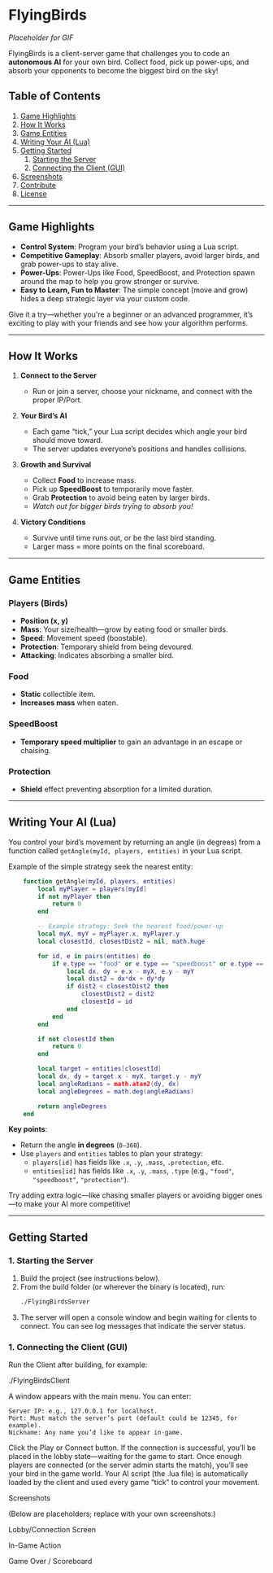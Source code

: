 # FlyingBirds

*Placeholder for GIF* 

FlyingBirds is a client-server game that challenges you to code an **autonomous AI** for your own bird. Collect food, pick up power-ups, and absorb your opponents to become the biggest bird on the sky!

## Table of Contents

1. [Game Highlights](#game-highlights)  
2. [How It Works](#how-it-works)  
3. [Game Entities](#game-entities)  
4. [Writing Your AI (Lua)](#writing-your-ai-lua)  
5. [Getting Started](#getting-started)  
   1. [Starting the Server](#starting-the-server)  
   2. [Connecting the Client (GUI)](#connecting-the-client-gui)  
6. [Screenshots](#screenshots)  
7. [Contribute](#contribute)  
8. [License](#license)

---

## Game Highlights

- **Control System**: Program your bird’s behavior using a Lua script.
- **Competitive Gameplay**: Absorb smaller players, avoid larger birds, and grab power-ups to stay alive.  
- **Power-Ups**: Power-Ups like Food, SpeedBoost, and Protection spawn around the map to help you grow stronger or survive.
- **Easy to Learn, Fun to Master**: The simple concept (move and grow) hides a deep strategic layer via your custom code.

Give it a try—whether you're a beginner or an advanced programmer, it’s exciting to play with your friends and see how your algorithm performs. 

---

## How It Works

1. **Connect to the Server**  
   - Run or join a server, choose your nickname, and connect with the proper IP/Port.

2. **Your Bird’s AI**  
   - Each game “tick,” your Lua script decides which angle your bird should move toward.  
   - The server updates everyone’s positions and handles collisions.

3. **Growth and Survival**  
   - Collect **Food** to increase mass.  
   - Pick up **SpeedBoost** to temporarily move faster.  
   - Grab **Protection** to avoid being eaten by larger birds.  
   - *Watch out for bigger birds trying to absorb you!*

4. **Victory Conditions**  
   - Survive until time runs out, or be the last bird standing.  
   - Larger mass = more points on the final scoreboard.

---

## Game Entities

### Players (Birds)
- **Position (x, y)**  
- **Mass**: Your size/health—grow by eating food or smaller birds.  
- **Speed**: Movement speed (boostable).  
- **Protection**: Temporary shield from being devoured.  
- **Attacking**: Indicates absorbing a smaller bird.

### Food
- **Static** collectible item.  
- **Increases mass** when eaten.

### SpeedBoost
- **Temporary speed multiplier** to gain an advantage in an escape or chaising.

### Protection
- **Shield** effect preventing absorption for a limited duration.

---

## Writing Your AI (Lua)

You control your bird’s movement by returning an angle (in degrees) from a function called `getAngle(myId, players, entities)` in your Lua script.

Example of the simple strategy seek the nearest entity:
```lua
    function getAngle(myId, players, entities)
        local myPlayer = players[myId]
        if not myPlayer then
            return 0
        end

        -- Example strategy: Seek the nearest food/power-up
        local myX, myY = myPlayer.x, myPlayer.y
        local closestId, closestDist2 = nil, math.huge

        for id, e in pairs(entities) do
            if e.type == "food" or e.type == "speedboost" or e.type == "protection" then
                local dx, dy = e.x - myX, e.y - myY
                local dist2 = dx*dx + dy*dy
                if dist2 < closestDist2 then
                    closestDist2 = dist2
                    closestId = id
                end
            end
        end

        if not closestId then
            return 0
        end

        local target = entities[closestId]
        local dx, dy = target.x - myX, target.y - myY
        local angleRadians = math.atan2(dy, dx)
        local angleDegrees = math.deg(angleRadians)

        return angleDegrees
    end
```
**Key points**:
- Return the angle **in degrees** (`0–360`).  
- Use `players` and `entities` tables to plan your strategy:  
  - `players[id]` has fields like `.x`, `.y`, `.mass`, `.protection`, etc.  
  - `entities[id]` has fields like `.x`, `.y`, `.mass`, `.type` (e.g., `"food"`, `"speedboost"`, `"protection"`).  

Try adding extra logic—like chasing smaller players or avoiding bigger ones—to make your AI more competitive!

---

## Getting Started

### 1. Starting the Server

1. Build the project (see instructions below).  
2. From the build folder (or wherever the binary is located), run:
   ```bash
   ./FlyingBirdsServer
3. The server will open a console window and begin waiting for clients to connect. You can see log messages that indicate the server status.

### 1. Connecting the Client (GUI)
Run the Client after building, for example:

./FlyingBirdsClient

A window appears with the main menu. You can enter:

    Server IP: e.g., 127.0.0.1 for localhost.
    Port: Must match the server’s port (default could be 12345, for example).
    Nickname: Any name you’d like to appear in-game.

Click the Play or Connect button. If the connection is successful, you’ll be placed in the lobby state—waiting for the game to start.
Once enough players are connected (or the server admin starts the match), you’ll see your bird in the game world.
Your AI script (the .lua file) is automatically loaded by the client and used every game “tick” to control your movement.

Screenshots

(Below are placeholders; replace with your own screenshots.)

Lobby/Connection Screen

In-Game Action

Game Over / Scoreboard
